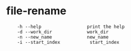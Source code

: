 # file-rename

        -h --help                 print the help
        -d --work_dir             work_dir
        -n --new_name             new_name
        -i --start_index           start_index
